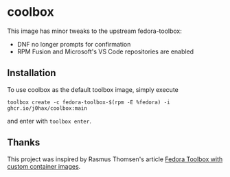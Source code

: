 # coolbox
This image has minor tweaks to the upstream fedora-toolbox:

- DNF no longer prompts for confirmation
- RPM Fusion and Microsoft's VS Code repositories are enabled

## Installation
To use coolbox as the default toolbox image, simply execute

```
toolbox create -c fedora-toolbox-$(rpm -E %fedora) -i ghcr.io/j0hax/coolbox:main
```

and enter with `toolbox enter`.

## Thanks
This project was inspired by Rasmus Thomsen's article [Fedora Toolbox with custom container images](https://www.cogitri.dev/posts/12-fedora-toolbox/).
